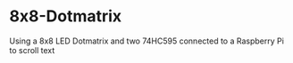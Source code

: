 # 8x8-Dotmatrix
Using a 8x8 LED Dotmatrix and two 74HC595 connected to a Raspberry Pi to scroll text
